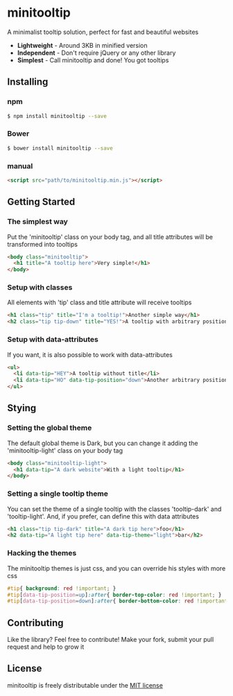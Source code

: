 # minitooltip
A minimalist tooltip solution, perfect for fast and beautiful websites

- **Lightweight** - Around 3KB in minified version
- **Independent** - Don't require jQuery or any other library
- **Simplest** - Call minitooltip and done! You got tooltips

## Installing

### npm
```bash
$ npm install minitooltip --save
```

### Bower
```bash
$ bower install minitooltip --save
```

### manual
```html
<script src="path/to/minitooltip.min.js"></script>
```

## Getting Started

### The simplest way
Put the 'minitooltip' class on your body tag, and all title attributes will be transformed into tooltips
```html
<body class="minitooltip">
  <h1 title="A tooltip here">Very simple!</h1>
</body>
```

### Setup with classes
All elements with 'tip' class and title attribute will receive tooltips
```html
<h1 class="tip" title="I'm a tooltip!">Another simple way</h1>
<h2 class="tip tip-down" title="YES!">A tooltip with arbitrary position</h2>
```

### Setup with data-attributes
If you want, it is also possible to work with data-attributes
```html
<ul>
  <li data-tip="HEY">A tooltip without title</li>
  <li data-tip="HO" data-tip-position="down">Another arbitrary position</li>
</ul>
```

## Stying

### Setting the global theme
The default global theme is Dark, but you can change it adding the 'minitooltip-light' class on your body tag
```html
<body class="minitooltip-light">
  <h1 data-tip="A dark website">With a light tooltip</h1>
</body>
```

### Setting a single tooltip theme
You can set the theme of a single tooltip with the classes 'tooltip-dark' and 'tooltip-light'. And, if you prefer, can define this with data attributes
```html
<h1 class="tip tip-dark" title="A dark tip here">foo</h1>
<h2 data-tip="A light tip here" data-tip-theme="light">bar</h2>
```

### Hacking the themes
The minitooltip themes is just css, and you can override his styles with more css
```css
#tip{ background: red !important; }
#tip[data-tip-position=up]:after{ border-top-color: red !important; }
#tip[data-tip-position=down]:after{ border-bottom-color: red !important; }
```

## Contributing
Like the library? Feel free to contribute! Make your fork, submit your pull request and help to grow it

## License
minitooltip is freely distributable under the [MIT license](https://github.com/leonardocamelo/minitooltip/blob/master/LICENSE)
